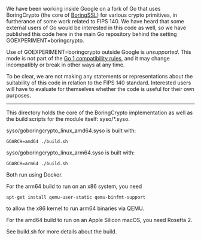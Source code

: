 We have been working inside Google on a fork of Go that uses
BoringCrypto (the core of [BoringSSL](https://boringssl.googlesource.com/boringssl/))
for various crypto primitives, in furtherance of some work related to FIPS 140.
We have heard that some external users of Go would be
interested in this code as well, so we have published this code
here in the main Go repository behind the setting GOEXPERIMENT=boringcrypto.

Use of GOEXPERIMENT=boringcrypto outside Google is _unsupported_.
This mode is not part of the [Go 1 compatibility rules](https://go.dev/doc/go1compat),
and it may change incompatibly or break in other ways at any time.

To be clear, we are not making any statements or representations about
the suitability of this code in relation to the FIPS 140 standard.
Interested users will have to evaluate for themselves whether the code
is useful for their own purposes.

---

This directory holds the core of the BoringCrypto implementation
as well as the build scripts for the module itself: syso/*.syso.

syso/goboringcrypto_linux_amd64.syso is built with:

	GOARCH=amd64 ./build.sh

syso/goboringcrypto_linux_arm64.syso is built with:

	GOARCH=arm64 ./build.sh

Both run using Docker.

For the arm64 build to run on an x86 system, you need

	apt-get install qemu-user-static qemu-binfmt-support

to allow the x86 kernel to run arm64 binaries via QEMU.

For the amd64 build to run on an Apple Silicon macOS, you need Rosetta 2.

See build.sh for more details about the build.
